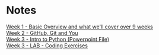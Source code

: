 # Notes

[Week 1 - Basic Overview and what we'll cover over 9 weeks](./25072022.md) </br>
[Week 2 - GitHub, Git and You](./01082022.md) </br>
[Week 3 - Intro to Python (Powerpoint File)](https://github.com/20220819/ResearchRepo/files/9304041/Python.pptx) </br>
[Week 3 - LAB - Coding Exercises](./11082022.md) </br>
